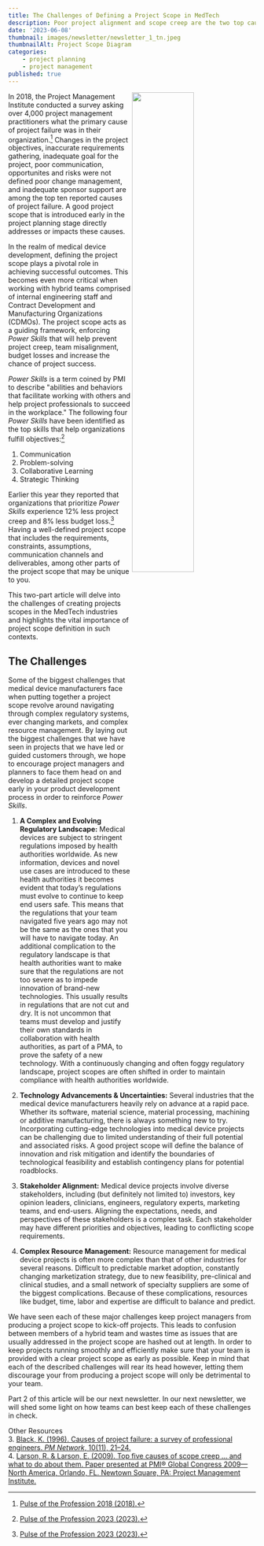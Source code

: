 ```yaml
---
title: The Challenges of Defining a Project Scope in MedTech
description: Poor project alignment and scope creep are the two top causes of project failure according to the Project Management Institute (PMI). Further, five of the top six reasons that projects fail, per a 2018 survey also conducted by PMI, are related to the project scope. 
date: '2023-06-08'
thumbnail: images/newsletter/newsletter_1_tn.jpeg
thumbnailAlt: Project Scope Diagram
categories:
    - project planning
    - project management
published: true
---
```


<img align="right" width="50%" src="/images/newsletter/project_failure_causes_2018.png">

In 2018, the Project Management Institute conducted a survey asking over 4,000 project management practitioners what the primary cause of project failure was in their organization.[^1] Changes in the project objectives, inaccurate requirements gathering, inadequate goal for the project, poor communication, opportunites and risks were not defined poor change management, and inadequate sponsor support are among the top ten reported causes of project failure. A good project scope that is introduced early in the project planning stage directly addresses or impacts these causes.

In the realm of medical device development, defining the project scope plays a pivotal role in achieving successful outcomes. This becomes even more critical when working with hybrid teams comprised of internal engineering staff and Contract Development and Manufacturing Organizations (CDMOs). The project scope acts as a guiding framework, enforcing *Power Skills* that will help prevent project creep, team misalignment, budget losses and increase the chance of project success.

*Power Skills* is a term coined by PMI to describe "abilities and behaviors that facilitate working with others and help project professionals to succeed in the workplace." The following four *Power Skills* have been identified as the top skills that help organizations fulfill objectives:[^2]
1.	Communication
2.	Problem-solving
3.	Collaborative Learning
4.	Strategic Thinking

Earlier this year they reported that organizations that prioritize *Power Skills* experience 12% less project creep and 8% less budget loss.[^2] Having a well-defined project scope that includes the requirements, constraints, assumptions, communication channels and deliverables, among other parts of the project scope that may be unique to you.

This two-part article will delve into the challenges of creating projects scopes in the MedTech industries and highlights the vital importance of project scope definition in such contexts.

## The Challenges

Some of the biggest challenges that medical device manufacturers face when putting together a project scope revolve around navigating through complex regulatory systems, ever changing markets, and complex resource management. By laying out the biggest challenges that we have seen in projects that we have led or guided customers through, we hope to encourage project managers and planners to face them head on and develop a detailed project scope early in your product development process in order to reinforce *Power Skills*.

1.	**A Complex and Evolving Regulatory Landscape:**
Medical devices are subject to stringent regulations imposed by health authorities worldwide. As new information, devices and novel use cases are introduced to these health authorities it becomes evident that today’s regulations must evolve to continue to keep end users safe. This means that the regulations that your team navigated five years ago may not be the same as the ones that you will have to navigate today. An additional complication to the regulatory landscape is that health authorities want to make sure that the regulations are not too severe as to impede innovation of brand-new technologies. This usually results in regulations that are not cut and dry. It is not uncommon that teams must develop and justify their own standards in collaboration with health authorities, as part of a PMA, to prove the safety of a new technology. With a continuously changing and often foggy regulatory landscape, project scopes are often shifted in order to maintain compliance with health authorities worldwide.

2.	**Technology Advancements & Uncertainties:**
Several industries that the medical device manufacturers heavily rely on advance at a rapid pace. Whether its software, material science, material processing, machining or additive manufacturing, there is always something new to try. Incorporating cutting-edge technologies into medical device projects can be challenging due to limited understanding of their full potential and associated risks. A good project scope will define the balance of innovation and risk mitigation and identify the boundaries of technological feasibility and establish contingency plans for potential roadblocks.

3.	**Stakeholder Alignment:**
Medical device projects involve diverse stakeholders, including (but definitely not limited to) investors, key opinion leaders, clinicians, engineers, regulatory experts, marketing teams, and end-users. Aligning the expectations, needs, and perspectives of these stakeholders is a complex task. Each stakeholder may have different priorities and objectives, leading to conflicting scope requirements.

4.	**Complex Resource Management:** 
Resource management for medical device projects is often more complex than that of other industries for several reasons. Difficult to predictable market adoption, constantly changing marketization strategy, due to new feasibility, pre-clinical and clinical studies, and a small network of specialty suppliers are some of the biggest complications. Because of these complications, resources like budget, time, labor and expertise are difficult to balance and predict. 

We have seen each of these major challenges keep project managers from producing a project scope to kick-off projects. This leads to confusion between members of a hybrid team and wastes time as issues that are usually addressed in the project scope are hashed out at length. In order to keep projects running smoothly and efficiently make sure that your team is provided with a clear project scope as early as possible. Keep in mind that each of the described challenges will rear its head however, letting them discourage your from producing a project scope will only be detrimental to your team.

Part 2 of this article will be our next newsletter. In our next newsletter, we will shed some light on how teams can best keep each of these challenges in check.

[^1]: [Pulse of the Profession 2018 (2018).](https://www.pmi.org/-/media/pmi/documents/public/pdf/learning/thought-leadership/pulse/pulse-of-the-profession-2018.pdf)
[^2]: [Pulse of the Profession 2023 (2023).](https://www.pmi.org/-/media/pmi/documents/public/pdf/learning/thought-leadership/pmi-pulse-of-the-profession-2023-report.pdf?rev=427949fcdb684485a020cc72ea219f32&sc_lang_temp=en)

Other Resources<br>
3. [Black, K. (1996). Causes of project failure: a survey of professional engineers. *PM Network*, 10(11), 21–24.](https://www.pmi.org/learning/library/causes-project-failure-survey-engineers-4814)<br>
4. [Larson, R. & Larson, E. (2009). Top five causes of scope creep ... and what to do about them. Paper presented at PMI® Global Congress 2009—North America, Orlando, FL. Newtown Square, PA: Project Management Institute.](https://www.pmi.org/learning/library/top-five-causes-scope-creep-6675)
